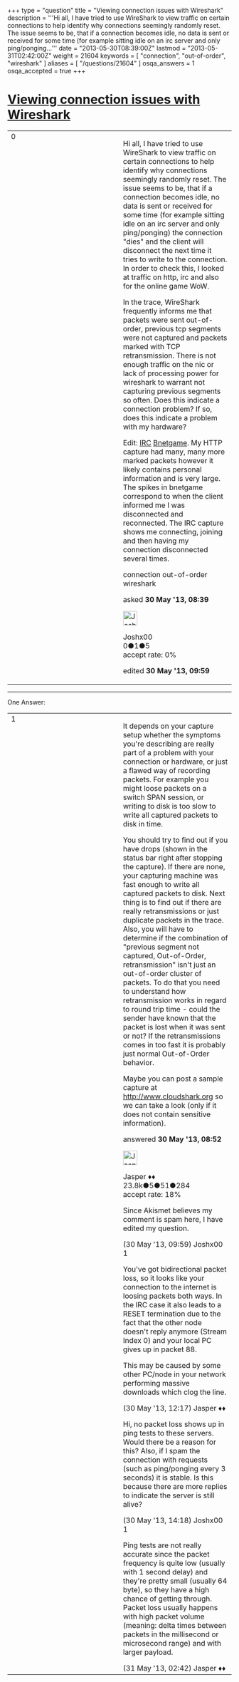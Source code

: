 +++
type = "question"
title = "Viewing connection issues with Wireshark"
description = '''Hi all, I have tried to use WireShark to view traffic on certain connections to help identify why connections seemingly randomly reset. The issue seems to be, that if a connection becomes idle, no data is sent or received for some time (for example sitting idle on an irc server and only ping/ponging...'''
date = "2013-05-30T08:39:00Z"
lastmod = "2013-05-31T02:42:00Z"
weight = 21604
keywords = [ "connection", "out-of-order", "wireshark" ]
aliases = [ "/questions/21604" ]
osqa_answers = 1
osqa_accepted = true
+++

<div class="headNormal">

# [Viewing connection issues with Wireshark](/questions/21604/viewing-connection-issues-with-wireshark)

</div>

<div id="main-body">

<div id="askform">

<table id="question-table" style="width:100%;"><colgroup><col style="width: 50%" /><col style="width: 50%" /></colgroup><tbody><tr class="odd"><td style="width: 30px; vertical-align: top"><div class="vote-buttons"><span id="post-21604-upvote" class="ajax-command post-vote up" rel="nofollow" title="I like this post (click again to cancel)"> </span><div id="post-21604-score" class="post-score" title="current number of votes">0</div><span id="post-21604-downvote" class="ajax-command post-vote down" rel="nofollow" title="I dont like this post (click again to cancel)"> </span> <span id="favorite-mark" class="ajax-command favorite-mark" rel="nofollow" title="mark/unmark this question as favorite (click again to cancel)"> </span><div id="favorite-count" class="favorite-count"></div></div></td><td><div id="item-right"><div class="question-body"><p>Hi all, I have tried to use WireShark to view traffic on certain connections to help identify why connections seemingly randomly reset. The issue seems to be, that if a connection becomes idle, no data is sent or received for some time (for example sitting idle on an irc server and only ping/ponging) the connection "dies" and the client will disconnect the next time it tries to write to the connection. In order to check this, I looked at traffic on http, irc and also for the online game WoW.</p><p>In the trace, WireShark frequently informs me that packets were sent out-of-order, previous tcp segments were not captured and packets marked with TCP retransmission. There is not enough traffic on the nic or lack of processing power for wireshark to warrant not capturing previous segments so often. Does this indicate a connection problem? If so, does this indicate a problem with my hardware?</p><p>Edit: <a href="http://www.cloudshark.org/captures/ab029483e244">IRC</a> <a href="http://www.cloudshark.org/captures/5e19a8168f07">Bnetgame</a>. My HTTP capture had many, many more marked packets however it likely contains personal information and is very large. The spikes in bnetgame correspond to when the client informed me I was disconnected and reconnected. The IRC capture shows me connecting, joining and then having my connection disconnected several times.</p></div><div id="question-tags" class="tags-container tags"><span class="post-tag tag-link-connection" rel="tag" title="see questions tagged &#39;connection&#39;">connection</span> <span class="post-tag tag-link-out-of-order" rel="tag" title="see questions tagged &#39;out-of-order&#39;">out-of-order</span> <span class="post-tag tag-link-wireshark" rel="tag" title="see questions tagged &#39;wireshark&#39;">wireshark</span></div><div id="question-controls" class="post-controls"></div><div class="post-update-info-container"><div class="post-update-info post-update-info-user"><p>asked <strong>30 May '13, 08:39</strong></p><img src="https://secure.gravatar.com/avatar/5474328b0379fdf51855e92ae1fa5e67?s=32&amp;d=identicon&amp;r=g" class="gravatar" width="32" height="32" alt="Joshx00&#39;s gravatar image" /><p><span>Joshx00</span><br />
<span class="score" title="0 reputation points">0</span><span title="1 badges"><span class="badge1">●</span><span class="badgecount">1</span></span><span title="5 badges"><span class="bronze">●</span><span class="badgecount">5</span></span><br />
<span class="accept_rate" title="Rate of the user&#39;s accepted answers">accept rate:</span> <span title="Joshx00 has no accepted answers">0%</span></p></div><div class="post-update-info post-update-info-edited"><p><span> edited <strong>30 May '13, 09:59</strong> </span></p></div></div><div id="comments-container-21604" class="comments-container"></div><div id="comment-tools-21604" class="comment-tools"></div><div class="clear"></div><div id="comment-21604-form-container" class="comment-form-container"></div><div class="clear"></div></div></td></tr></tbody></table>

------------------------------------------------------------------------

<div class="tabBar">

<span id="sort-top"></span>

<div class="headQuestions">

One Answer:

</div>

</div>

<span id="21605"></span>

<div id="answer-container-21605" class="answer accepted-answer">

<table style="width:100%;"><colgroup><col style="width: 50%" /><col style="width: 50%" /></colgroup><tbody><tr class="odd"><td style="width: 30px; vertical-align: top"><div class="vote-buttons"><span id="post-21605-upvote" class="ajax-command post-vote up" rel="nofollow" title="I like this post (click again to cancel)"> </span><div id="post-21605-score" class="post-score" title="current number of votes">1</div><span id="post-21605-downvote" class="ajax-command post-vote down" rel="nofollow" title="I dont like this post (click again to cancel)"> </span> <span class="accept-answer on" rel="nofollow" title="Joshx00 has selected this answer as the correct answer"> </span></div></td><td><div class="item-right"><div class="answer-body"><p>It depends on your capture setup whether the symptoms you're describing are really part of a problem with your connection or hardware, or just a flawed way of recording packets. For example you might loose packets on a switch SPAN session, or writing to disk is too slow to write all captured packets to disk in time.</p><p>You should try to find out if you have drops (shown in the status bar right after stopping the capture). If there are none, your capturing machine was fast enough to write all captured packets to disk. Next thing is to find out if there are really retransmissions or just duplicate packets in the trace. Also, you will have to determine if the combination of "previous segment not captured, Out-of-Order, retransmission" isn't just an out-of-order cluster of packets. To do that you need to understand how retransmission works in regard to round trip time - could the sender have known that the packet is lost when it was sent or not? If the retransmissions comes in too fast it is probably just normal Out-of-Order behavior.</p><p>Maybe you can post a sample capture at <a href="http://www.cloudshark.org"></a><a href="http://www.cloudshark.org">http://www.cloudshark.org</a> so we can take a look (only if it does not contain sensitive information).</p></div><div class="answer-controls post-controls"></div><div class="post-update-info-container"><div class="post-update-info post-update-info-user"><p>answered <strong>30 May '13, 08:52</strong></p><img src="https://secure.gravatar.com/avatar/c578ba2967741f25aebd6afef702f432?s=32&amp;d=identicon&amp;r=g" class="gravatar" width="32" height="32" alt="Jasper&#39;s gravatar image" /><p><span>Jasper ♦♦</span><br />
<span class="score" title="23806 reputation points"><span>23.8k</span></span><span title="5 badges"><span class="badge1">●</span><span class="badgecount">5</span></span><span title="51 badges"><span class="silver">●</span><span class="badgecount">51</span></span><span title="284 badges"><span class="bronze">●</span><span class="badgecount">284</span></span><br />
<span class="accept_rate" title="Rate of the user&#39;s accepted answers">accept rate:</span> <span title="Jasper has 263 accepted answers">18%</span></p></div></div><div id="comments-container-21605" class="comments-container"><span id="21613"></span><div id="comment-21613" class="comment"><div id="post-21613-score" class="comment-score"></div><div class="comment-text"><p>Since Akismet believes my comment is spam here, I have edited my question.</p></div><div id="comment-21613-info" class="comment-info"><span class="comment-age">(30 May '13, 09:59)</span> <span class="comment-user userinfo">Joshx00</span></div></div><span id="21620"></span><div id="comment-21620" class="comment"><div id="post-21620-score" class="comment-score">1</div><div class="comment-text"><p>You've got bidirectional packet loss, so it looks like your connection to the internet is loosing packets both ways. In the IRC case it also leads to a RESET termination due to the fact that the other node doesn't reply anymore (Stream Index 0) and your local PC gives up in packet 88.</p><p>This may be caused by some other PC/node in your network performing massive downloads which clog the line.</p></div><div id="comment-21620-info" class="comment-info"><span class="comment-age">(30 May '13, 12:17)</span> <span class="comment-user userinfo">Jasper ♦♦</span></div></div><span id="21623"></span><div id="comment-21623" class="comment"><div id="post-21623-score" class="comment-score"></div><div class="comment-text"><p>Hi, no packet loss shows up in ping tests to these servers. Would there be a reason for this? Also, if I spam the connection with requests (such as ping/ponging every 3 seconds) it is stable. Is this because there are more replies to indicate the server is still alive?</p></div><div id="comment-21623-info" class="comment-info"><span class="comment-age">(30 May '13, 14:18)</span> <span class="comment-user userinfo">Joshx00</span></div></div><span id="21644"></span><div id="comment-21644" class="comment"><div id="post-21644-score" class="comment-score">1</div><div class="comment-text"><p>Ping tests are not really accurate since the packet frequency is quite low (usually with 1 second delay) and they're pretty small (usually 64 byte), so they have a high chance of getting through. Packet loss usually happens with high packet volume (meaning: delta times between packets in the millisecond or microsecond range) and with larger payload.</p></div><div id="comment-21644-info" class="comment-info"><span class="comment-age">(31 May '13, 02:42)</span> <span class="comment-user userinfo">Jasper ♦♦</span></div></div></div><div id="comment-tools-21605" class="comment-tools"></div><div class="clear"></div><div id="comment-21605-form-container" class="comment-form-container"></div><div class="clear"></div></div></td></tr></tbody></table>

</div>

<div class="paginator-container-left">

</div>

</div>

</div>

